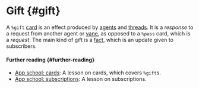 # Gift {#gift}

A `%gift` [card](card.md) is an effect produced by [agents](agent.md) and [threads](thread.md). It is a *response* to a request from another agent or [vane](vane.md), as opposed to a `%pass` card, which is a *request*. The main kind of gift is a [fact](fact.md), which is an update given to subscribers.

#### Further reading {#further-reading}

- [App school: cards](../courses/app-school/5-cards.md): A lesson on cards, which covers `%gift`s.
- [App school: subscriptions](../courses/app-school/8-subscriptions.md): A lesson on subscriptions.
